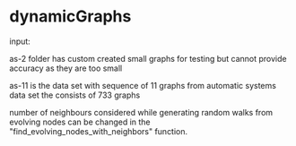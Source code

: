 # dynamicGraphs


input:

as-2 folder has custom created small graphs for testing but cannot provide accuracy as they are too small

as-11 is the data set with sequence of 11 graphs from automatic systems data set the consists of 733 graphs



number of neighbours considered while generating random walks from evolving nodes can be changed in the 
"find_evolving_nodes_with_neighbors" function.
